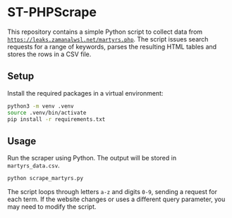 # ST-PHPScrape

This repository contains a simple Python script to collect data from
[`https://leaks.zamanalwsl.net/martyrs.php`](https://leaks.zamanalwsl.net/martyrs.php).
The script issues search requests for a range of keywords, parses the resulting
HTML tables and stores the rows in a CSV file.

## Setup

Install the required packages in a virtual environment:

```bash
python3 -m venv .venv
source .venv/bin/activate
pip install -r requirements.txt
```

## Usage

Run the scraper using Python. The output will be stored in
`martyrs_data.csv`.

```bash
python scrape_martyrs.py
```

The script loops through letters `a-z` and digits `0-9`, sending a request
for each term. If the website changes or uses a different query parameter,
you may need to modify the script.